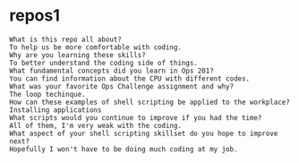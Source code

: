 # repos1

    What is this repo all about?
    To help us be more comfortable with coding.
    Why are you learning these skills?
    To better understand the coding side of things.
    What fundamental concepts did you learn in Ops 201?
    You can find information about the CPU with different codes.
    What was your favorite Ops Challenge assignment and why?
    The loop techinque.
    How can these examples of shell scripting be applied to the workplace?
    Installing applications 
    What scripts would you continue to improve if you had the time?
    All of them, I'm very weak with the coding.
    What aspect of your shell scripting skillset do you hope to improve next?
    Hopefully I won't have to be doing much coding at my job.
